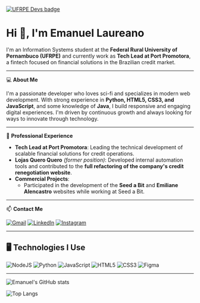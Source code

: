 [![UFRPE Devs badge](https://raw.githubusercontent.com/ufrpe-devs/comunidade/main/media/ufrpe-devs-badge.svg)](https://github.com/ufrpe-devs/comunidade)

# Hi 👋, I'm Emanuel Laureano

I'm an Information Systems student at the **Federal Rural University of Pernambuco (UFRPE)** and currently work as **Tech Lead at Port Promotora**, a fintech focused on financial solutions in the Brazilian credit market.

---

💻 **About Me**

I'm a passionate developer who loves sci-fi and specializes in modern web development. With strong experience in **Python, HTML5, CSS3, and JavaScript**, and some knowledge of **Java**, I build responsive and engaging digital experiences. I'm driven by continuous growth and always looking for ways to innovate through technology.

---

🚀 **Professional Experience**

- **Tech Lead at Port Promotora**: Leading the technical development of scalable financial solutions for credit operations.
- **Lojas Quero Quero** *(former position)*: Developed internal automation tools and contributed to the **full refactoring of the company's credit renegotiation website**.
- **Commercial Projects**:
  - Participated in the development of the **Seed a Bit** and **Emiliane Alencastro** websites while working at Seed a Bit.

---

📫 **Contact Me**

[![Gmail](https://img.shields.io/badge/Gmail-D14836?style=for-the-badge&logo=gmail&logoColor=white)](mailto:emanuel.laureanof@gmail.com?body=Hi%2C%20I%20wanna%20talk%20with%20Emanuel%20Laureano)
[![LinkedIn](https://img.shields.io/badge/LinkedIn-0077B5?style=for-the-badge&logo=linkedin&logoColor=white)](https://www.linkedin.com/in/emanuellaureanof)
[![Instagram](https://img.shields.io/badge/Instagram-E4405F?style=for-the-badge&logo=instagram&logoColor=white)](https://www.instagram.com/emanuellfelipe_/)

---

## 🖥️ Technologies I Use

![NodeJS](https://img.shields.io/badge/node.js-6DA55F?style=for-the-badge&logo=node.js&logoColor=white)
![Python](https://img.shields.io/badge/Python-14354C?style=for-the-badge&logo=python&logoColor=white)
![JavaScript](https://img.shields.io/badge/JavaScript-323330?style=for-the-badge&logo=javascript&logoColor=F7DF1E)
![HTML5](https://img.shields.io/badge/HTML5-E34F26?style=for-the-badge&logo=html5&logoColor=white)
![CSS3](https://img.shields.io/badge/CSS3-1572B6?style=for-the-badge&logo=css3&logoColor=white)
![Figma](https://img.shields.io/badge/figma-%23F24E1E.svg?style=for-the-badge&logo=figma&logoColor=white)

---

![Emanuel's GitHub stats](https://github-readme-stats-git-masterrstaa-rickstaa.vercel.app/api?username=emanuellfelipe&show_icons=true)

![Top Langs](https://github-readme-stats-git-masterrstaa-rickstaa.vercel.app/api/top-langs/?username=emanuellfelipe&layout=compact)
